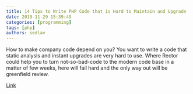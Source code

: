 ```yaml
---
title: 14 Tips to Write PHP Code that is Hard to Maintain and Upgrade 
date: 2019-11-29 15:39:49
categories: [programming]
tags: [php]
authors: sedlav
---
```


How to make company code depend on you? You want to write a code that static analysis and instant upgrades are very hard to use. Where Rector could help you to turn not-so-bad-code to the modern code base in a matter of few weeks, here will fail hard and the only way out will be greenfield review.

[Link](https://www.tomasvotruba.cz/blog/2018/11/26/14-tips-to-write-php-code-that-is-hard-to-maintain-and-upgrade/)
